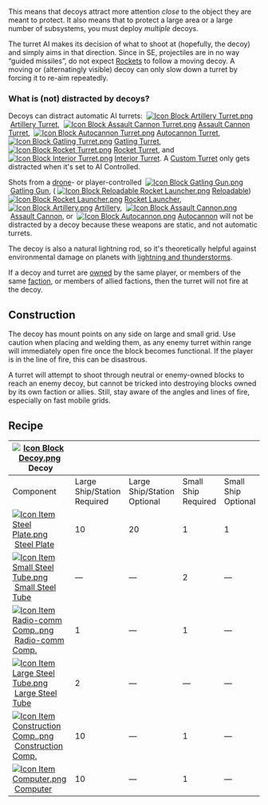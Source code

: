 This means that decoys attract more attention _close_ to the object they are meant to protect. It also means that to protect a large area or a large number of subsystems, you must deploy _multiple_ decoys.

The turret AI makes its decision of what to shoot at (hopefully, the decoy) and simply aims in that direction. Since in SE, projectiles are in no way “guided missiles”, do not expect [Rockets](https://spaceengineers.wiki.gg/wiki/Rocket "Rocket") to follow a moving decoy. A moving or (alternatingly visible) decoy can only slow down a turret by forcing it to re-aim repeatedly.

### What is (not) distracted by decoys?

Decoys can distract automatic AI turrets:  [![Icon Block Artillery Turret.png](https://spaceengineers.wiki.gg/images/thumb/c/c7/Icon_Block_Artillery_Turret.png/21px-Icon_Block_Artillery_Turret.png?2c050c)](https://spaceengineers.wiki.gg/wiki/Artillery_Turret "Artillery Turret") [Artillery Turret](https://spaceengineers.wiki.gg/wiki/Artillery_Turret "Artillery Turret"),  [![Icon Block Assault Cannon Turret.png](https://spaceengineers.wiki.gg/images/thumb/3/30/Icon_Block_Assault_Cannon_Turret.png/21px-Icon_Block_Assault_Cannon_Turret.png?791c7e)](https://spaceengineers.wiki.gg/wiki/Assault_Cannon_Turret "Assault Cannon Turret") [Assault Cannon Turret](https://spaceengineers.wiki.gg/wiki/Assault_Cannon_Turret "Assault Cannon Turret"),  [![Icon Block Autocannon Turret.png](https://spaceengineers.wiki.gg/images/thumb/d/d7/Icon_Block_Autocannon_Turret.png/21px-Icon_Block_Autocannon_Turret.png?4c2a51)](https://spaceengineers.wiki.gg/wiki/Autocannon_Turret "Autocannon Turret") [Autocannon Turret](https://spaceengineers.wiki.gg/wiki/Autocannon_Turret "Autocannon Turret"),  [![Icon Block Gatling Turret.png](https://spaceengineers.wiki.gg/images/thumb/9/97/Icon_Block_Gatling_Turret.png/21px-Icon_Block_Gatling_Turret.png?d4d145)](https://spaceengineers.wiki.gg/wiki/Gatling_Turret "Gatling Turret") [Gatling Turret](https://spaceengineers.wiki.gg/wiki/Gatling_Turret "Gatling Turret"),  [![Icon Block Rocket Turret.png](https://spaceengineers.wiki.gg/images/thumb/c/ca/Icon_Block_Rocket_Turret.png/21px-Icon_Block_Rocket_Turret.png?1a8cbb)](https://spaceengineers.wiki.gg/wiki/Rocket_Turret "Rocket Turret") [Rocket Turret](https://spaceengineers.wiki.gg/wiki/Rocket_Turret "Rocket Turret"), and  [![Icon Block Interior Turret.png](https://spaceengineers.wiki.gg/images/thumb/1/17/Icon_Block_Interior_Turret.png/21px-Icon_Block_Interior_Turret.png?a22e06)](https://spaceengineers.wiki.gg/wiki/Interior_Turret "Interior Turret") [Interior Turret](https://spaceengineers.wiki.gg/wiki/Interior_Turret "Interior Turret"). A [Custom Turret](https://spaceengineers.wiki.gg/wiki/Custom_Turret_Controller "Custom Turret Controller") only gets distracted when it's set to AI Controlled.

Shots from a [drone](https://spaceengineers.wiki.gg/wiki/Artificial_Intelligence "Artificial Intelligence")\- or player-controlled  [![Icon Block Gatling Gun.png](https://spaceengineers.wiki.gg/images/thumb/8/82/Icon_Block_Gatling_Gun.png/21px-Icon_Block_Gatling_Gun.png?2a4fa4)](https://spaceengineers.wiki.gg/wiki/Gatling_Gun "Gatling Gun") [Gatling Gun](https://spaceengineers.wiki.gg/wiki/Gatling_Gun "Gatling Gun"), ( [![Icon Block Reloadable Rocket Launcher.png](https://spaceengineers.wiki.gg/images/thumb/6/66/Icon_Block_Reloadable_Rocket_Launcher.png/21px-Icon_Block_Reloadable_Rocket_Launcher.png?c738bc)](https://spaceengineers.wiki.gg/wiki/Reloadable_Rocket_Launcher "Reloadable Rocket Launcher") [Reloadable](https://spaceengineers.wiki.gg/wiki/Reloadable_Rocket_Launcher "Reloadable Rocket Launcher"))  [![Icon Block Rocket Launcher.png](https://spaceengineers.wiki.gg/images/thumb/7/77/Icon_Block_Rocket_Launcher.png/21px-Icon_Block_Rocket_Launcher.png?b2064b)](https://spaceengineers.wiki.gg/wiki/Rocket_Launcher "Rocket Launcher") [Rocket Launcher](https://spaceengineers.wiki.gg/wiki/Rocket_Launcher "Rocket Launcher"),  [![Icon Block Artillery.png](https://spaceengineers.wiki.gg/images/thumb/5/5e/Icon_Block_Artillery.png/21px-Icon_Block_Artillery.png?9ac91d)](https://spaceengineers.wiki.gg/wiki/Artillery "Artillery") [Artillery](https://spaceengineers.wiki.gg/wiki/Artillery "Artillery"),  [![Icon Block Assault Cannon.png](https://spaceengineers.wiki.gg/images/thumb/0/05/Icon_Block_Assault_Cannon.png/21px-Icon_Block_Assault_Cannon.png?855875)](https://spaceengineers.wiki.gg/wiki/Assault_Cannon "Assault Cannon") [Assault Cannon](https://spaceengineers.wiki.gg/wiki/Assault_Cannon "Assault Cannon"), or  [![Icon Block Autocannon.png](https://spaceengineers.wiki.gg/images/thumb/5/53/Icon_Block_Autocannon.png/21px-Icon_Block_Autocannon.png?3a6d29)](https://spaceengineers.wiki.gg/wiki/Autocannon "Autocannon") [Autocannon](https://spaceengineers.wiki.gg/wiki/Autocannon "Autocannon") will not be distracted by a decoy because these weapons are static, and not automatic turrets.

The decoy is also a natural lightning rod, so it's theoretically helpful against environmental damage on planets with [lightning and thunderstorms](https://spaceengineers.wiki.gg/wiki/Weather "Weather").

If a decoy and turret are [owned](https://spaceengineers.wiki.gg/wiki/Ownership "Ownership") by the same player, or members of the same [faction](https://spaceengineers.wiki.gg/wiki/Faction "Faction"), or members of allied factions, then the turret will not fire at the decoy.

## Construction

The decoy has mount points on any side on large and small grid. Use caution when placing and welding them, as any enemy turret within range will immediately open fire once the block becomes functional. If the player is in the line of fire, this can be disastrous.

A turret will attempt to shoot through neutral or enemy-owned blocks to reach an enemy decoy, but cannot be tricked into destroying blocks owned by its own faction or allies. Still, stay aware of the angles and lines of fire, especially on fast mobile grids.

## Recipe

| [![Icon Block Decoy.png](https://spaceengineers.wiki.gg/images/thumb/5/58/Icon_Block_Decoy.png/21px-Icon_Block_Decoy.png?c368dc)](https://spaceengineers.wiki.gg/wiki/Decoy "Decoy") Decoy |     |     |     |     |
| --- | --- | --- | --- | --- |
| Component | Large Ship/Station  <br>Required | Large Ship/Station  <br>Optional | Small Ship  <br>Required | Small Ship  <br>Optional |
| [![Icon Item Steel Plate.png](https://spaceengineers.wiki.gg/images/thumb/4/4c/Icon_Item_Steel_Plate.png/21px-Icon_Item_Steel_Plate.png?437e3a)](https://spaceengineers.wiki.gg/wiki/Steel_Plate "Steel Plate") [Steel Plate](https://spaceengineers.wiki.gg/wiki/Steel_Plate "Steel Plate") | 10  | 20  | 1   | 1   |
| [![Icon Item Small Steel Tube.png](https://spaceengineers.wiki.gg/images/thumb/f/f7/Icon_Item_Small_Steel_Tube.png/21px-Icon_Item_Small_Steel_Tube.png?4fe418)](https://spaceengineers.wiki.gg/wiki/Small_Steel_Tube "Small Steel Tube") [Small Steel Tube](https://spaceengineers.wiki.gg/wiki/Small_Steel_Tube "Small Steel Tube") | —   | —   | 2   | —   |
| [![Icon Item Radio-comm Comp..png](https://spaceengineers.wiki.gg/images/thumb/8/8e/Icon_Item_Radio-comm_Comp..png/21px-Icon_Item_Radio-comm_Comp..png?d5a95f)](https://spaceengineers.wiki.gg/wiki/Radio-comm_Comp. "Radio-comm Comp.") [Radio-comm Comp.](https://spaceengineers.wiki.gg/wiki/Radio-comm_Comp. "Radio-comm Comp.") | 1   | —   | 1   | —   |
| [![Icon Item Large Steel Tube.png](https://spaceengineers.wiki.gg/images/thumb/f/fe/Icon_Item_Large_Steel_Tube.png/21px-Icon_Item_Large_Steel_Tube.png?31c1e4)](https://spaceengineers.wiki.gg/wiki/Large_Steel_Tube "Large Steel Tube") [Large Steel Tube](https://spaceengineers.wiki.gg/wiki/Large_Steel_Tube "Large Steel Tube") | 2   | —   | —   | —   |
| [![Icon Item Construction Comp..png](https://spaceengineers.wiki.gg/images/thumb/4/45/Icon_Item_Construction_Comp..png/21px-Icon_Item_Construction_Comp..png?cdc26f)](https://spaceengineers.wiki.gg/wiki/Construction_Comp. "Construction Comp.") [Construction Comp.](https://spaceengineers.wiki.gg/wiki/Construction_Comp. "Construction Comp.") | 10  | —   | 1   | —   |
| [![Icon Item Computer.png](https://spaceengineers.wiki.gg/images/thumb/7/72/Icon_Item_Computer.png/21px-Icon_Item_Computer.png?65c1a4)](https://spaceengineers.wiki.gg/wiki/Computer "Computer") [Computer](https://spaceengineers.wiki.gg/wiki/Computer "Computer") | 10  | —   | 1   | —   |